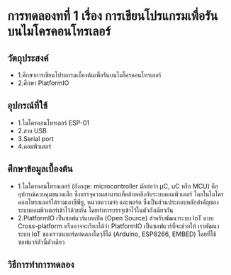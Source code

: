 # การทดลองทที่ 1 เรื่อง การเขียนโปรแกรมเพื่อรันบนไมโครคอนโทรเลอร์

## วัตถุประสงค์
* 1.ศึกษาการเขียนโปรแกรมเบื้องต้นเพื่อรันบนไมโครคอนโทรเลอร์
* 2.ศึกษา PlatformIO
 
## อุปกรณ์ที่ใช้
* 1.ไมโครคอนโทรเลอร์ ESP-01
* 2.สาย USB 
* 3.Serial port
* 4.คอมพิวเตอร์

## ศึกษาข้อมูลเบื้องต้น
* 1.ไมโครคอนโทรลเลอร์ (อังกฤษ: microcontroller มักย่อว่า µC, uC หรือ MCU) คือ อุปกรณ์ควบคุมขนาดเล็ก ซึ่งบรรจุความสามารถที่คล้ายคลึงกับระบบคอมพิวเตอร์ 
โดยในไมโครคอนโทรลเลอร์ได้รวมเอาซีพียู, หน่วยความจำ และพอร์ต ซึ่งเป็นส่วนประกอบหลักสำคัญของระบบคอมพิวเตอร์เข้าไว้ด้วยกัน โดยทำการบรรจุเข้าไว้ในตัวถังเดียวกัน
* 2.PlatformIO เป็นซอฟแวร์แบบเปิด (Open Source) สำหรับพัฒนาระบบ IoT แบบ Cross-platform หรืออาจจะเรียกได้ว่า PlatformIO เป็นซอฟแวร์ที่จะช่วยให้
เราพัฒนาระบบ IoT ของเราบนบอร์ดทดลองใดๆก็ได้ (Arduino, ESP8266, EMBED) โดยที่ใช้ซอฟแวร์ตัวนี้ตัวเดียว 

## วิธีการทำการทดลอง

